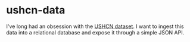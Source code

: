 # ushcn-data

I've long had an obsession with the [USHCN dataset](http://cdiac.ornl.gov/epubs/ndp/ushcn/ushcn.html). I want to ingest this data into a relational database and expose it through a simple JSON API.
